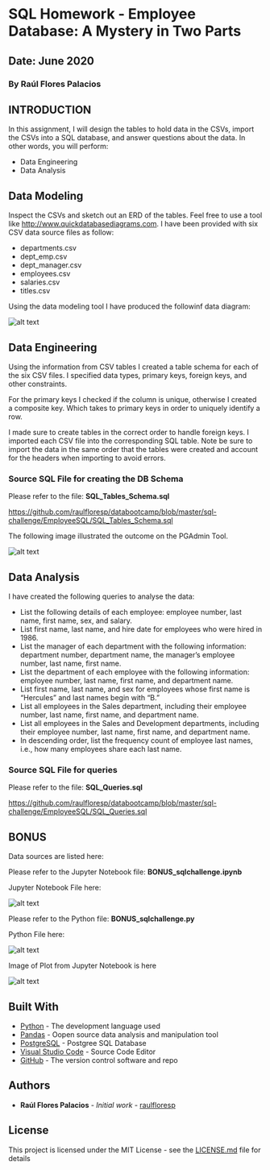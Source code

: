 # SQL Homework - Employee Database: A Mystery in Two Parts
## Date: June 2020
### By Raúl Flores Palacios


## INTRODUCTION
In this assignment, I will design the tables to hold data in the CSVs, import the CSVs into a SQL database, and answer questions about the data. In other words, you will perform:

* Data Engineering
* Data Analysis


## Data Modeling
Inspect the CSVs and sketch out an ERD of the tables. Feel free to use a tool like http://www.quickdatabasediagrams.com.
I have been provided with six CSV data source files as follow:
* departments.csv
* dept_emp.csv
* dept_manager.csv
* employees.csv
* salaries.csv
* titles.csv

Using the data modeling tool I have produced the followinf data diagram:

![alt text](https://github.com/raulfloresp/databootcamp/blob/master/sql-challenge/EmployeeSQL/QuickDBD-Free%20Diagram.png?raw=true)


## Data Engineering
Using the information from CSV tables I created a table schema for each of the six CSV files. I specified data types, primary keys, foreign keys, and other constraints.

For the primary keys I checked if the column is unique, otherwise I created a composite key. Which takes to primary keys in order to uniquely identify a row.

I made sure to create tables in the correct order to handle foreign keys.
I imported each CSV file into the corresponding SQL table. Note be sure to import the data in the same order that the tables were created and account for the headers when importing to avoid errors.

### Source SQL File for creating the DB Schema
Please refer to the file: <B>SQL_Tables_Schema.sql</B>

https://github.com/raulfloresp/databootcamp/blob/master/sql-challenge/EmployeeSQL/SQL_Tables_Schema.sql


The following image illustrated the outcome on the PGAdmin Tool.

![alt text](https://github.com/raulfloresp/databootcamp/blob/master/sql-challenge/EmployeeSQL/PGAdmin_db.jpg?raw=true)


## Data Analysis
I have created the following queries to analyse the data:
* List the following details of each employee: employee number, last name, first name, sex, and salary.
* List first name, last name, and hire date for employees who were hired in 1986.
* List the manager of each department with the following information: department number, department name, the manager’s employee number, last name, first name.
* List the department of each employee with the following information: employee number, last name, first name, and department name.
* List first name, last name, and sex for employees whose first name is “Hercules” and last names begin with “B.”
* List all employees in the Sales department, including their employee number, last name, first name, and department name.
* List all employees in the Sales and Development departments, including their employee number, last name, first name, and department name.
* In descending order, list the frequency count of employee last names, i.e., how many employees share each last name.

### Source SQL File for queries
Please refer to the file: <B>SQL_Queries.sql</B>

https://github.com/raulfloresp/databootcamp/blob/master/sql-challenge/EmployeeSQL/SQL_Queries.sql



## BONUS
Data sources are listed here:

Please refer to the Jupyter Notebook file: <B>BONUS_sqlchallenge.ipynb</B>

Jupyter Notebook File here:

![alt text](https://github.com/raulfloresp/databootcamp/blob/master/Project01/Images/Decompose_the_ask.png?raw=true)



Please refer to the Python file: <B>BONUS_sqlchallenge.py</B>

Python File here:

![alt text](https://github.com/raulfloresp/databootcamp/blob/master/Project01/Images/Decompose_the_ask.png?raw=true)


Image of Plot from Jupyter Notebook is here

![alt text](https://github.com/raulfloresp/databootcamp/blob/master/Project01/Images/Decompose_the_ask.png?raw=true)


## Built With

* [Python](https://www.python.org/) - The development language used
* [Pandas](https://pandas.pydata.org/) - Oopen source data analysis and manipulation tool
* [PostgreSQL](https://www.postgresql.org/) - Postgree SQL Database
* [Visual Studio Code](https://code.visualstudio.com/) - Source Code Editor
* [GitHub](https://github.com/) - The version control software and repo


## Authors

* **Raúl Flores Palacios** - *Initial work* - [raulfloresp](https://github.com/raulfloresp/databootcamp)


## License
This project is licensed under the MIT License - see the [LICENSE.md](LICENSE.md) file for details
